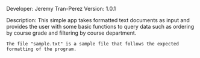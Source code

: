 Developer: Jeremy Tran-Perez
Version: 1.0.1

Description:
    This simple app takes formatted text documents as input and provides the user with some basic functions to query
    data such as ordering by course grade and filtering by course department.

    The file "sample.txt" is a sample file that follows the expected formatting of the program.


